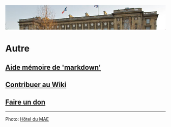 ![image-mise-en-avant](../_aux/MAE_Commons.png)

# Autre

## [Aide mémoire de 'markdown'](aidemem.md)
## [Contribuer au Wiki](contrib.md)
## [Faire un don](don.md)

---
Photo: [Hôtel du MAE](https://commons.wikimedia.org/w/index.php?curid=17776637)
